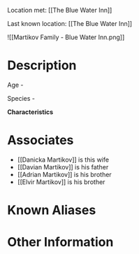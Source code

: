 Location met: [[The Blue Water Inn]]

Last known location: [[The Blue Water Inn]]

![[Martikov Family - Blue Water Inn.png]]
# Description
Age - 

Species - 

**Characteristics**

# Associates
* [[Danicka Martikov]] is this wife
* [[Davian Martikov]] is his father
* [[Adrian Martikov]] is his brother
* [[Elvir Martikov]] is his brother
# Known Aliases

# Other Information
